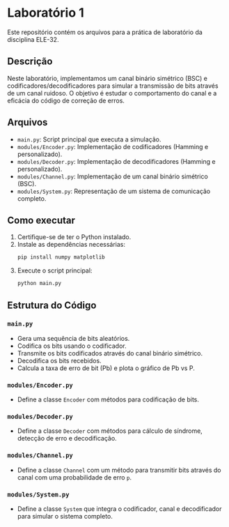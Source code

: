 # Laboratório 1

Este repositório contém os arquivos para a prática de laboratório da disciplina ELE-32.

## Descrição

Neste laboratório, implementamos um canal binário simétrico (BSC) e codificadores/decodificadores para simular a transmissão de bits através de um canal ruidoso. O objetivo é estudar o comportamento do canal e a eficácia do código de correção de erros.

## Arquivos

- `main.py`: Script principal que executa a simulação.
- `modules/Encoder.py`: Implementação de codificadores (Hamming e personalizado).
- `modules/Decoder.py`: Implementação de decodificadores (Hamming e personalizado).
- `modules/Channel.py`: Implementação de um canal binário simétrico (BSC).
- `modules/System.py`: Representação de um sistema de comunicação completo.

## Como executar

1. Certifique-se de ter o Python instalado.
2. Instale as dependências necessárias:
    ```bash
    pip install numpy matplotlib
    ```
3. Execute o script principal:
    ```bash
    python main.py
    ```

## Estrutura do Código

### `main.py`

- Gera uma sequência de bits aleatórios.
- Codifica os bits usando o codificador.
- Transmite os bits codificados através do canal binário simétrico.
- Decodifica os bits recebidos.
- Calcula a taxa de erro de bit (Pb) e plota o gráfico de Pb vs P.

### `modules/Encoder.py`

- Define a classe `Encoder` com métodos para codificação de bits.

### `modules/Decoder.py`

- Define a classe `Decoder` com métodos para cálculo de síndrome, detecção de erro e decodificação.

### `modules/Channel.py`

- Define a classe `Channel` com um método para transmitir bits através do canal com uma probabilidade de erro `p`.

### `modules/System.py`

- Define a classe `System` que integra o codificador, canal e decodificador para simular o sistema completo.
